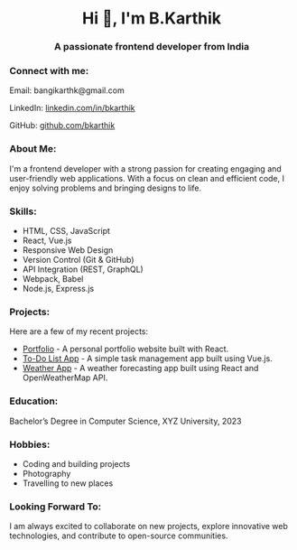 <h1 align="center">Hi 👋, I'm B.Karthik</h1>
<h3 align="center">A passionate frontend developer from India</h3>

<h3 align="left">Connect with me:</h3>
<p align="left">Email: bangikarthk@gmail.com</p>
<p align="left">LinkedIn: <a href="https://linkedin.com/in/bkarthik">linkedin.com/in/bkarthik</a></p>
<p align="left">GitHub: <a href="https://github.com/bkarthik">github.com/bkarthik</a></p>

<h3 align="left">About Me:</h3>
<p align="left">I'm a frontend developer with a strong passion for creating engaging and user-friendly web applications. With a focus on clean and efficient code, I enjoy solving problems and bringing designs to life.</p>

<h3 align="left">Skills:</h3>
<ul>
  <li>HTML, CSS, JavaScript</li>
  <li>React, Vue.js</li>
  <li>Responsive Web Design</li>
  <li>Version Control (Git & GitHub)</li>
  <li>API Integration (REST, GraphQL)</li>
  <li>Webpack, Babel</li>
  <li>Node.js, Express.js</li>
</ul>

<h3 align="left">Projects:</h3>
<p align="left">Here are a few of my recent projects:</p>
<ul>
  <li><a href="https://github.com/bkarthik/portfolio">Portfolio</a> - A personal portfolio website built with React.</li>
  <li><a href="https://github.com/bkarthik/todolist">To-Do List App</a> - A simple task management app built using Vue.js.</li>
  <li><a href="https://github.com/bkarthik/weatherapp">Weather App</a> - A weather forecasting app built using React and OpenWeatherMap API.</li>
</ul>

<h3 align="left">Education:</h3>
<p align="left">Bachelor’s Degree in Computer Science, XYZ University, 2023</p>

<h3 align="left">Hobbies:</h3>
<ul>
  <li>Coding and building projects</li>
  <li>Photography</li>
  <li>Travelling to new places</li>
</ul>

<h3 align="left">Looking Forward To:</h3>
<p align="left">I am always excited to collaborate on new projects, explore innovative web technologies, and contribute to open-source communities.</p>
